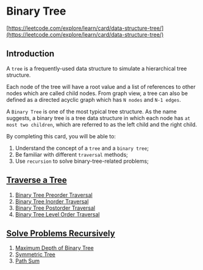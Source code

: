 # Binary Tree

[https://leetcode.com/explore/learn/card/data-structure-tree/](https://leetcode.com/explore/learn/card/data-structure-tree/)

## Introduction

A `tree` is a frequently-used data structure to simulate a hierarchical tree structure.

Each node of the tree will have a root value and a list of references to other nodes which are called child nodes. From graph view, a tree can also be defined as a directed acyclic graph which has `N nodes` and `N-1 edges`.

A `Binary Tree` is one of the most typical tree structure. As the name suggests, a binary tree is a tree data structure in which each node has `at most two children`, which are referred to as the left child and the right child.

By completing this card, you will be able to:

1. Understand the concept of a `tree` and a `binary tree`;
2. Be familiar with different `traversal` methods;
3. Use `recursion` to solve binary-tree-related problems;

## [Traverse a Tree](<https://leetcode.com/explore/learn/card/data-structure-tree/134/traverse-a-tree/992/>)

1. [Binary Tree Preorder Traversal](Traverse/Preorder.md)
2. [Binary Tree Inorder Traversal](Traverse/Inorder.md)
3. [Binary Tree Postorder Traversal](Traverse/Postorder.md)
4. [Binary Tree Level Order Traversal](Traverse/LevelOrder.md)

## [Solve Problems Recursively](<https://leetcode.com/explore/learn/card/data-structure-tree/17/solve-problems-recursively/534/>)

1. [Maximum Depth of Binary Tree](Recursion/MaxDepth.md)
2. [Symmetric Tree](Recursion/SymmetricTree.md)
3. [Path Sum](Recursion/PathSum.md)
